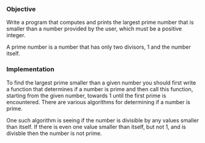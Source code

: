 ### Objective

Write a program that computes and prints the largest prime number that is smaller than a number provided by the user, which must be a positive integer.

A prime number is a number that has only two divisors, 1 and the number itself. 

### Implementation

To find the largest prime smaller than a given number you should first write a function that determines if a number is prime and then call this function, starting from the given number, towards 1 until the first prime is encountered. There are various algorithms for determining if a number is prime. 

One such algorithm is seeing if the number is divisible by any values smaller than itself. If there is even one value smaller than itself, but not 1, and is divisble then the number is not prime.

